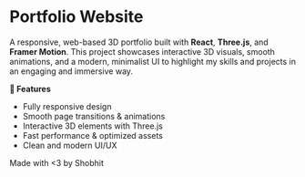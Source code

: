 # Portfolio Website

A responsive, web-based 3D portfolio built with **React**, **Three.js**, and **Framer Motion**. 
This project showcases interactive 3D visuals, smooth animations, and a modern, minimalist UI to highlight my skills and projects in an engaging and immersive way.


**🚀 Features**

- Fully responsive design
- Smooth page transitions & animations
- Interactive 3D elements with Three.js
- Fast performance & optimized assets
- Clean and modern UI/UX


Made with <3 by Shobhit

